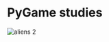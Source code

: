 # PyGame studies


![aliens 2](https://user-images.githubusercontent.com/12216463/31064072-6ae536ca-a70f-11e7-841c-5489fe6a2de0.gif)
